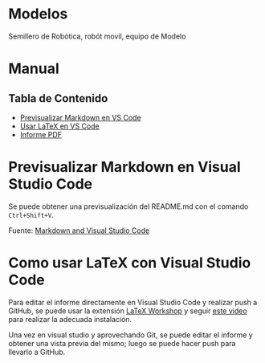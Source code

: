# Modelos

Semillero de Robótica, robót movil, equipo de Modelo

# Manual
## Tabla de Contenido
- [Previsualizar Markdown en VS Code](https://github.com/MrCabrac/asimov-modelo#previsualizar-markdown-en-visual-studio-code)
- [Usar LaTeX en VS Code](https://github.com/MrCabrac/asimov-modelo#previsualizar-markdown-en-visual-studio-code)
- [Informe PDF](https://github.com/MrCabrac/asimov-modelo/blob/main/informe/informe.pdf)

# Previsualizar Markdown en Visual Studio Code

Se puede obtener una previsualización del README.md con el comando `Ctrl+Shift+V`.

Fuente: [Markdown and Visual Studio Code][markdown]

# Como usar LaTeX con Visual Studio Code

Para editar el informe directamente en Visual Studio Code y realizar push a GitHub, se puede usar la extensión [LaTeX Workshop][latex-workshop] y seguir [este video][latex-video-install] para realizar la adecuada instalación.

Una vez en visual studio y aprovechando Git, se puede editar el informe y obtener una vista previa del mismo; luego se puede hacer push para llevarlo a GitHub.

[//]: # (These are reference links used in the body of this note and get stripped out when the markdown processor does its job.)

[latex-workshop]: <https://marketplace.visualstudio.com/items?itemName=James-Yu.latex-workshop>
[latex-video-install]: <https://www.youtube.com/watch?v=fLP0QVFaeAU>
[markdown]: <https://code.visualstudio.com/Docs/languages/markdown>